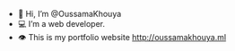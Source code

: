 - 👋 Hi, I’m @OussamaKhouya
- 💻 I’m a web developer.
- 👁️ This is my portfolio website http://oussamakhouya.ml


<!---
OussamaKhouya/OussamaKhouya is a ✨ special ✨ repository because its `README.md` (this file) appears on your GitHub profile.
You can click the Preview link to take a look at your changes.
--->
